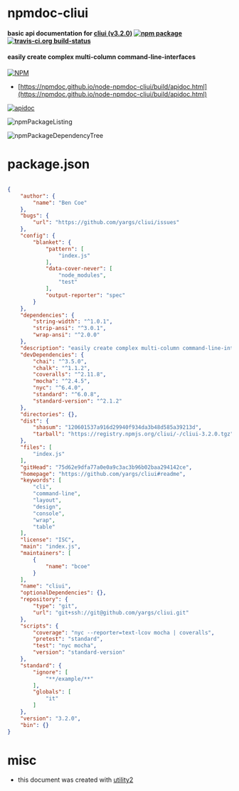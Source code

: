 # npmdoc-cliui

#### basic api documentation for  [cliui (v3.2.0)](https://github.com/yargs/cliui#readme)  [![npm package](https://img.shields.io/npm/v/npmdoc-cliui.svg?style=flat-square)](https://www.npmjs.org/package/npmdoc-cliui) [![travis-ci.org build-status](https://api.travis-ci.org/npmdoc/node-npmdoc-cliui.svg)](https://travis-ci.org/npmdoc/node-npmdoc-cliui)

#### easily create complex multi-column command-line-interfaces

[![NPM](https://nodei.co/npm/cliui.png?downloads=true&downloadRank=true&stars=true)](https://www.npmjs.com/package/cliui)

- [https://npmdoc.github.io/node-npmdoc-cliui/build/apidoc.html](https://npmdoc.github.io/node-npmdoc-cliui/build/apidoc.html)

[![apidoc](https://npmdoc.github.io/node-npmdoc-cliui/build/screenCapture.buildCi.browser.%252Ftmp%252Fbuild%252Fapidoc.html.png)](https://npmdoc.github.io/node-npmdoc-cliui/build/apidoc.html)

![npmPackageListing](https://npmdoc.github.io/node-npmdoc-cliui/build/screenCapture.npmPackageListing.svg)

![npmPackageDependencyTree](https://npmdoc.github.io/node-npmdoc-cliui/build/screenCapture.npmPackageDependencyTree.svg)



# package.json

```json

{
    "author": {
        "name": "Ben Coe"
    },
    "bugs": {
        "url": "https://github.com/yargs/cliui/issues"
    },
    "config": {
        "blanket": {
            "pattern": [
                "index.js"
            ],
            "data-cover-never": [
                "node_modules",
                "test"
            ],
            "output-reporter": "spec"
        }
    },
    "dependencies": {
        "string-width": "^1.0.1",
        "strip-ansi": "^3.0.1",
        "wrap-ansi": "^2.0.0"
    },
    "description": "easily create complex multi-column command-line-interfaces",
    "devDependencies": {
        "chai": "^3.5.0",
        "chalk": "^1.1.2",
        "coveralls": "^2.11.8",
        "mocha": "^2.4.5",
        "nyc": "^6.4.0",
        "standard": "^6.0.8",
        "standard-version": "^2.1.2"
    },
    "directories": {},
    "dist": {
        "shasum": "120601537a916d29940f934da3b48d585a39213d",
        "tarball": "https://registry.npmjs.org/cliui/-/cliui-3.2.0.tgz"
    },
    "files": [
        "index.js"
    ],
    "gitHead": "75d62e9dfa77a0e0a9c3ac3b96b02baa294142ce",
    "homepage": "https://github.com/yargs/cliui#readme",
    "keywords": [
        "cli",
        "command-line",
        "layout",
        "design",
        "console",
        "wrap",
        "table"
    ],
    "license": "ISC",
    "main": "index.js",
    "maintainers": [
        {
            "name": "bcoe"
        }
    ],
    "name": "cliui",
    "optionalDependencies": {},
    "repository": {
        "type": "git",
        "url": "git+ssh://git@github.com/yargs/cliui.git"
    },
    "scripts": {
        "coverage": "nyc --reporter=text-lcov mocha | coveralls",
        "pretest": "standard",
        "test": "nyc mocha",
        "version": "standard-version"
    },
    "standard": {
        "ignore": [
            "**/example/**"
        ],
        "globals": [
            "it"
        ]
    },
    "version": "3.2.0",
    "bin": {}
}
```



# misc
- this document was created with [utility2](https://github.com/kaizhu256/node-utility2)
